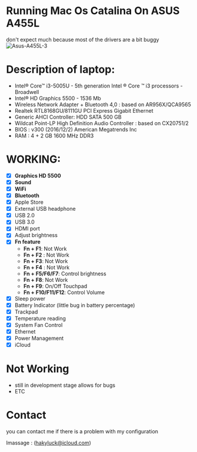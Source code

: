 # Running Mac Os Catalina On ASUS A455L

don't expect much because most of the drivers are a bit buggy
![Asus-A455L-3](https://user-images.githubusercontent.com/89202419/135137658-aff972ab-1372-42f3-9417-2e3b4262a94c.jpg)

# Description of laptop:
- Intel® Core™ i3-5005U - 5th generation Intel ® Core ™ i3 processors - Broadwell
- Intel® HD Graphics 5500 - 1536 Mb
- Wireless Network Adapter + Bluetooth 4,0 : based on AR956X/QCA9565
- Realtek RTL8168GU/8111GU PCI Express Gigabit Ethernet
- Generic AHCI Controller: HDD SATA 500 GB
- Wildcat Point-LP High Definition Audio Controller : based on CX20751/2
- BIOS : v300 (2016/12/2) American Megatrends Inc
- RAM : 4 + 2 GB 1600 MHz DDR3

# WORKING:
- [x] **Graphics HD 5500**
- [x] **Sound**
- [x] **WiFi**
- [x] **Bluetooth** 
- [x] Apple Store
- [x] External USB headphone
- [x] USB 2.0
- [x] USB 3.0
- [x] HDMI port 
- [x] Adjust brightness
- [x] **Fn feature** 
    + **Fn + F1**: Not Work
    + **Fn + F2** : Not Work
    + **Fn + F3**: Not Work
    + **Fn + F4** : Not Work
    + **Fn + F5/F6/F7**: Control brightness
    + **Fn + F8**: Not Work
    + **Fn + F9**: On/Off Touchpad
    + **Fn + F10/F11/F12**: Control Volume
- [x] Sleep power
- [x] Battery Indicator (little bug in battery percentage)
- [x] Trackpad
- [x] Temperature reading
- [x] System Fan Control
- [x] Ethernet 
- [x] Power Management 
- [x] iCloud 

# Not Working
- still in development stage allows for bugs
- ETC

# Contact
you can contact me if there is a problem with my configuration

Imassage : (hakyluck@icloud.com)
